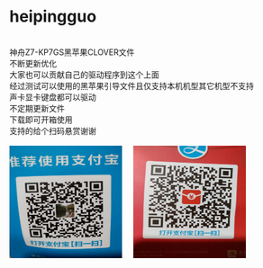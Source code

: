 # heipingguo
 </br>神舟Z7-KP7GS黑苹果CLOVER文件
</br>不断更新优化
</br>大家也可以贡献自己的驱动程序到这个上面
</br>经过测试可以使用的黑苹果引导文件且仅支持本机机型其它机型不支持
</br>声卡显卡键盘都可以驱动
</br>不定期更新文件
</br>下载即可开箱使用
</br>支持的给个扫码悬赏谢谢
</br>
</br><img src="2019-01-11_14-02-38_334.jpg"  alt="上海鲜花港 - 郁金香" height="200" width="200" />
&nbsp; &nbsp; <img src="2019-01-11_14-03-01_158.jpg"  alt="上海鲜花港 - 郁金香" height="200" width="200" />

